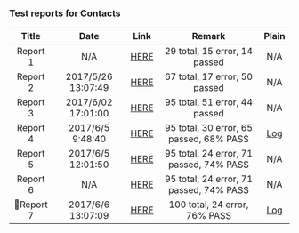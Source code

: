<!-- more -->

### Test reports for Contacts

| Title | Date | Link | Remark | Plain |
|:-----:|:----:|:----:|:----:|:----:|
| Report 1 | N/A | [HERE](/data/reports.html) | 29 total, 15 error, 14 passed | N/A | 
| Report 2 | 2017/5/26 13:07:49 | [HERE](/data/reports2.html) | 67 total, 17 error, 50 passed | N/A |
| Report 3 | 2017/6/02 17:01:00 | [HERE](/data/reports3.html) | 95 total, 51 error, 44 passed | N/A |
| Report 4 | 2017/6/5 9:48:40   | [HERE](/data/reports4/connected/index.html) | 95 total, 30 error, 65 passed, 68% PASS | [Log](/data/reports4/plain/Plain.txt) |
| Report 5 | 2017/6/5 12:01:50  | [HERE](/data/reports5/connected/index.html) | 95 total, 24 error, 71 passed, 74% PASS | N/A |
| Report 6 | N/A  | [HERE](/data/reports6/connected/index.html) | 95 total, 24 error, 71 passed, 74% PASS | N/A |
| :blue_heart:Report 7 | 2017/6/6 13:07:09   | [HERE](/data/reports7/connected/index.html) | 100 total, 24 error, 76% PASS | [Log](/data/reports7/plain/2017-06-06-tests.log) |
